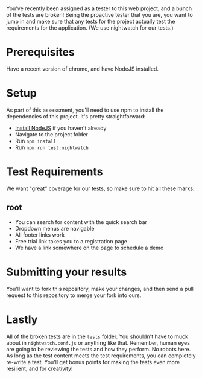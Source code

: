 # 
You've recently been assigned as a tester to this web project, and a bunch of the tests are broken! Being the proactive tester that you are, you want to jump in and make sure that any tests for the project actually test the requirements for the application.
(We use nightwatch for our tests.)

# Prerequisites
Have a recent version of chrome, and have NodeJS installed.

# Setup
As part of this assessment, you'll need to use npm to install the dependencies of this project. It's pretty straightforward:
* [Install NodeJS](https://nodejs.org/en/) if you haven't already
* Navigate to the project folder
* Run `npm install`
* Run `npm run test:nightwatch`

# Test Requirements
We want "great" coverage for our tests, so make sure to hit all these marks:

## root
* You can search for content with the quick search bar
* Dropdown menus are navigable
* All footer links work
* Free trial link takes you to a registration page
* We have a link somewhere on the page to schedule a demo

# Submitting your results
You'll want to fork this repository, make your changes, and then send a pull request to this repository to merge your fork into ours.

# Lastly
All of the broken tests are in the `tests` folder. You shouldn't have to muck about in `nightwatch.conf.js` or anything like that. Remember, human eyes are going to be reviewing the tests and how they perform. No robots here. As long as the test content meets the test requirements, you can completely re-write a test. You'll get bonus points for making the tests even more resilient, and for creativity!